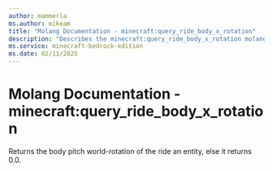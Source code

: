 ```yaml
---
author: mammerla
ms.author: mikeam
title: "Molang Documentation - minecraft:query_ride_body_x_rotation"
description: "Describes the minecraft:query_ride_body_x_rotation molang"
ms.service: minecraft-bedrock-edition
ms.date: 02/11/2025 
---
```


# Molang Documentation - minecraft:query_ride_body_x_rotation

Returns the body pitch world-rotation of the ride an entity, else it returns 0.0.
